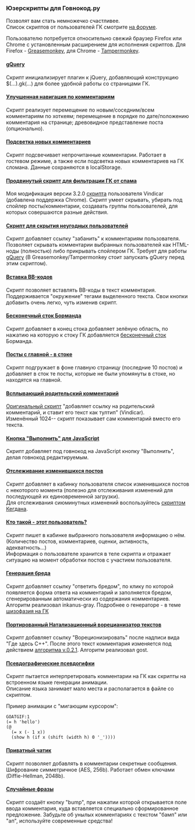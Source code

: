 ### Юзерскрипты для Говнокод.ру
Позволят вам стать немножечко счастливее.  
Список скриптов от пользователей ГК смотрите [на форуме](http://gvforum.ru/viewtopic.php?id=1173).

Пользователю потребуется относительно свежий браузер Firefox или Chrome с установленным расширением для исполнения скриптов. Для Firefox - [Greasemonkey](https://addons.mozilla.org/ru/firefox/addon/greasemonkey/), для Chrome - [Tampermonkey](https://chrome.google.com/webstore/detail/tampermonkey/dhdgffkkebhmkfjojejmpbldmpobfkfo).

#### [gQuery](gquery.user.js)
  Скрипт инициализирует плагин к jQuery, добавляющий конструкцию $(...).gk(...) для более удобной работы со страницами ГК.

#### [Улучшенная навигация по комментариям](gc_new_comments.user.js)
  Скрипт реализует перемещение по новым/соседним/всем комментариям по хоткеям;
  перемещение в порядке по дате/положению комментария на странице;
  древовидное представление поста (опционально).

#### [Подсветка новых комментариев](highlight-new.user.js)
  Скрипт подсвечивает непрочитанные комментарии. Работает в гостевом режиме,
  а также если подсветка новых комментариев на ГК сломана. Данные сохраняются
  в localStorage.

#### [Продвинутый скрипт для фильтрации ГК от спама](GKFilter.user.js)
  Моя модификация версии 3.2.0 [скрипта](http://userscripts.org/scripts/source/393166.user.js)
  пользователя Vindicar (добавлена поддержка Chrome).
  Скрипт умеет скрывать, убирать под спойлер посты/комментарии,
  создавать группы пользователей, для которых совершаются разные действия.

#### [Скрипт для скрытия неугодных пользователей](ignore_users.user.js)
  Скрипт добавляет ссылку "забанить" к комментариям пользователя.
  Позволяет скрывать комментарии выбранных пользователей
  как HTML-ноды (полностью) либо прикрывать спойлером ГК.
  Требует для работы [gQuery](gquery.user.js)
  (В Greasemonkey/Tampermonkey стоит запускать gQuery перед этим скриптом).

#### [Вставка BB-кодов](bbcode.user.js)
  Скрипт позволяет вставлять BB-коды в текст комментария. Поддерживается
  "окружение" тегами выделенного текста. Свои кнопки добавить очень легко,
  чуть изменив скрипт.

#### [Бесконечный сток Борманда](infinite_stok.user.js)
  Скрипт добавляет в конец стока добавляет зелёную область, по нажатию на которую
  к стоку ГК добавляется [бесконечный сток](http://bormand.tk/gktmp/) Борманда.

#### [Посты с главной - в стоке](main_vs_stok.user.js)
  Скрипт подгружает в фоне главную страницу (последние 10 постов) и добавляет в сток те посты, которые не были упомянуты в стоке, но находятся на главной.

#### [Всплывающий родительский комментарий](gc_parent_comment_2.user.js)
  [Оригинальный скрипт](http://govnokod.ru/13321) "добавляет ссылку на родительский комментарий, и ставит его текст как тултип" (Vindicar).  
  Изменённый 1024-- скрипт показывает сам комментарий вместо его текста.

#### [Кнопка "Выполнить" для JavaScript](execjs.user.js)
  Скрипт добавляет под говнокод на JavaScript кнопку "Выполнить", делая говнокод редактируемым.

#### [Отслеживание изменившихся постов](gc_log_posts.user.js)
  Скрипт добавляет в кабинку пользователя список изменившихся постов с некоторого момента
  (полезно для отслеживания изменений для последующей их единовременной загрузки).  
  Для отслеживания сиюминутных изменений воспользуйтесь [скриптом Кегдана](https://github.com/Kegdan/Jabiy-Scrip/blob/master/NewInGovnokod.js).

#### [Кто такой - этот пользователь?](who.user.js)
  Скрипт пишет в кабинке выбранного пользователя информацию о нём.
  (Количество постов, комментариев, оценки, активность, адекватность...)   
  Информация о пользователе хранится в теле скрипта и отражает ситуацию на момент обработки постов с участием пользователя.

#### [Генерация бреда](autobred.user.js)
  Скрипт добавляет ссылку "ответить бредом", по клику по которой появляется форма ответа на комментарий и заполняется бредом, сгенерированным автоматически из содержания комментариев.   
  Алгоритм реализовал inkanus-gray.
  Подробнее о генераторе - в теме [шизофазия на ГК](http://gvforum.ru/viewtopic.php?id=1203)

#### [Портированный Натализационный ворецианизатор текстов](gost-vorec.user.js)
  Скрипт добавляет ссылку "Вореционизировать" после надписи вида "Где здесь C++".
  После этого текст комментария изменяется под действием [алгоритма v.0.2.1](http://gvforum.ru/viewtopic.php?pid=2372#p2372).
  Алгоритм реализовал gost.
  
#### [Псевдографические псевдогифки](goatgif.user.js)
  Скрипт пытается интерпретировать комментарии на ГК как скрипты на встроенном языке генерации анимации.   
  Описание языка занимает мало места и располагается в файле со скриптом.
  
  Пример анимации с "мигающим курсором":

    GOATGIF:1
    (= h 'hello')
    (@
      (= x (- 1 x))
      (show h (if x (shift (width h) 0 '_'))))

#### [Приватный чатик](cryptochat.user.js)
  Скрипт позволяет добавлять в комментарии секретные сообщения. Шифрование симметричное (AES, 256b). Работает обмен ключами (Diffie-Hellman, 2048b).

#### [Случайные фразы](bump.user.js)
  Скрипт создаёт кнопку "bump", при нажатии которой открывается поле ввода комментария, куда вставляется специально сформированное предложение. Забудьте об унылых комментариях с текстом "бамп" или "ап", используйте современные средства!